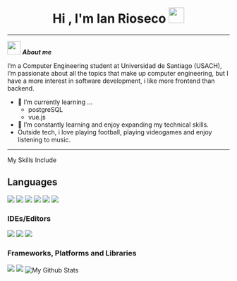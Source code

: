 <h1 align="center"><b>Hi , I'm Ian Rioseco </b><img src="https://media.giphy.com/media/hvRJCLFzcasrR4ia7z/giphy.gif" width="35"></h1>

---

<img src="https://media.giphy.com/media/ObNTw8Uzwy6KQ/giphy.gif" width="30px">&nbsp;***About me***

I’m a Computer Engineering student at Universidad de Santiago (USACH), I’m passionate about all the topics that make up computer engineering, but I have a more interest in software development, i like more frontend than backend.
- 🌱 I’m currently learning ...
  - postgreSQL
  - vue.js
- 🚀 I’m constantly learning and enjoy expanding my technical skills.
- Outside tech, i love playing football, playing videogames and enjoy listening to music.

---

My Skills Include

<h2> Languages </h2>
<span> 
  <img src="https://img.shields.io/badge/python-3670A0?style=for-the-badge&logo=python&logoColor=ffdd54)">
  <img src="https://img.shields.io/badge/JavaScript-F7DF1E?style=for-the-badge&logo=javascript&logoColor=black">
  <img src="https://img.shields.io/badge/Java-ED8B00?style=for-the-badge&logo=java&logoColor=white">
  <img src="https://img.shields.io/badge/C-00599C?style=for-the-badge&logo=c&logoColor=white">
  <img src="https://img.shields.io/badge/python-3670A0?style=for-the-badge&logo=python&logoColor=ffdd54">
  <img src= "https://img.shields.io/badge/css3-%231572B6.svg?style=for-the-badge&logo=css3&logoColor=white">
  <img src= "">
</span>

<h3> IDEs/Editors </h3>
<span>
  <img src= "https://img.shields.io/badge/IntelliJIDEA-000000.svg?style=for-the-badge&logo=intellij-idea&logoColor=white">
  <img src= "https://img.shields.io/badge/Replit-DD1200?style=for-the-badge&logo=Replit&logoColor=white">
  <img src= "https://img.shields.io/badge/Visual%20Studio%20Code-0078d7.svg?style=for-the-badge&logo=visual-studio-code&logoColor=white">
</span>
  
<h3> Frameworks, Platforms and Libraries </h3>
<span>
  <img src= "https://img.shields.io/badge/react-%2320232a.svg?style=for-the-badge&logo=react&logoColor=%2361DAFB">
  <img src= "https://img.shields.io/badge/node.js-6DA55F?style=for-the-badge&logo=node.js&logoColor=white">
</span>














<img align="center" src="https://github-readme-stats.vercel.app/api/top-langs/?username=IanRioseco&layout=compact&theme=radical" alt="My Github Stats">
